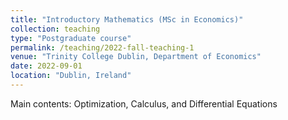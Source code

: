 ```yaml
---
title: "Introductory Mathematics (MSc in Economics)"
collection: teaching
type: "Postgraduate course"
permalink: /teaching/2022-fall-teaching-1
venue: "Trinity College Dublin, Department of Economics"
date: 2022-09-01
location: "Dublin, Ireland"
---
```


Main contents: Optimization, Calculus, and Differential Equations


